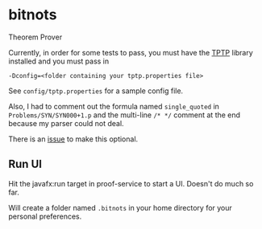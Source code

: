 # bitnots
Theorem Prover

Currently, in order for some tests to pass, you must have the [TPTP](http://www.cs.miami.edu/~tptp/) library installed
and you must pass in 

    -Dconfig=<folder containing your tptp.properties file>

See `config/tptp.properties` for a sample config file.

Also, I had to comment out the formula named `single_quoted` in `Problems/SYN/SYN000+1.p` and the multi-line `/* */`
comment at the end because my parser could not deal.

There is an [issue](https://github.com/benjishults/bitnots/issues/7) to make this optional.

## Run UI

Hit the javafx:run target in proof-service to start a UI.  Doesn't do much so far.

Will create a folder named `.bitnots` in your home directory for your personal preferences.
